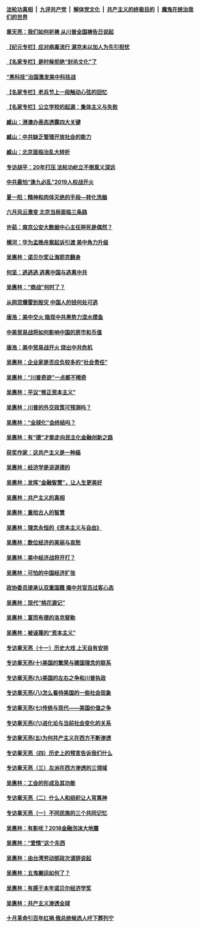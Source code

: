 

####  [法轮功真相](../../../../basic/blob/master/README.md?t=07061802) &nbsp;|&nbsp; [九评共产党](../../../../9ping.md/blob/master/README.md?t=07061802) &nbsp;|&nbsp; [解体党文化](../../../../jtdwh.md/blob/master/README.md?t=07061802)  &nbsp;|&nbsp; [共产主义的终极目的](../../../../gczydzjmd.md/blob/master/README.md?t=07061802) &nbsp;|&nbsp; [魔鬼在统治我们的世界](../../../../mgztzwmdsj.md/blob/master/README.md?t=07061802) 

#### [章天亮：我们如何祈祷 从川普全国祷告日说起](../pages/nsc423/n11944627.md?t=07061802) 

#### [【纪元专栏】应对病毒流行 渥京未以加人为先引担忧](../pages/nsc423/n11875714.md?t=07061802) 

#### [【名家专栏】是时候拒绝“封杀文化”了](../pages/nsc423/n11814093.md?t=07061802) 

#### [“黑科技”治国激发美中科技战](../pages/nsc423/n11638056.md?t=07061802) 

#### [【名家专栏】老兵节上一段触动心弦的回忆](../pages/nsc423/n11646016.md?t=07061802) 

#### [【名家专栏】公立学校的起源：集体主义与失败](../pages/nsc423/n11601833.md?t=07061802) 

#### [臧山：港澳办表态透露四大关键](../pages/nsc423/n11421628.md?t=07061802) 

#### [臧山：中共缺乏管理开放社会的能力](../pages/nsc423/n11407457.md?t=07061802) 

#### [臧山：北京面临治乱大转折](../pages/nsc423/n11406895.md?t=07061802) 

#### [专访胡平：20年打压 法轮功屹立不倒意义深远](../pages/nsc423/n11398800.md?t=07061802) 

#### [中共最怕“逢九必乱”2019人权战开火](../pages/nsc423/n11385248.md?t=07061802) 

#### [夏一阳：精神和肉体灭绝的手段—转化洗脑](../pages/nsc423/n11368250.md?t=07061802) 

#### [六月风云激变 北京当局面临三条路](../pages/nsc423/n11313668.md?t=07061802) 

#### [许茹：南京公安大数据中心主任猝死是偶然？](../pages/nsc423/n11064744.md?t=07061802) 

#### [横河：华为孟晚舟案起诉引渡 美中角力升级](../pages/nsc423/n11027230.md?t=07061802) 

#### [吴惠林：诺贝尔奖让海耶克翻身](../pages/nsc423/n10890049.md?t=07061802) 

#### [何坚：逃逃逃 逃离中国与逃离中共](../pages/nsc423/n10592891.md?t=07061802) 

#### [吴惠林：“商战”何时了？](../pages/nsc423/n10573558.md?t=07061802) 

#### [从网贷爆雷到股灾 中国人的钱何处可逃](../pages/nsc423/n10572800.md?t=07061802) 

#### [唐浩：美中交火 隐现中共黑势力混水摸鱼](../pages/nsc423/n10544040.md?t=07061802) 

#### [中美贸易战将如何影响中国的房市和币值](../pages/nsc423/n10543697.md?t=07061802) 

#### [唐浩：美中贸易战开火 烧出中共危机](../pages/nsc423/n10540126.md?t=07061802) 

#### [吴惠林：企业家是否应负较多的“社会责任”](../pages/nsc423/n10535022.md?t=07061802) 

#### [吴惠林：“川普奇迹”一点都不稀奇](../pages/nsc423/n10512808.md?t=07061802) 

#### [吴惠林：平议“修正资本主义”](../pages/nsc423/n10495724.md?t=07061802) 

#### [吴惠林：川普的外交政策可预测吗？](../pages/nsc423/n10462387.md?t=07061802) 

#### [吴惠林：“全球化”会终结吗？](../pages/nsc423/n10452838.md?t=07061802) 

#### [吴惠林：有“德”才能走向民主化金融创新之路](../pages/nsc423/n10432292.md?t=07061802) 

#### [获奖作家：这共产主义是一种癌](../pages/nsc423/n10431541.md?t=07061802) 

#### [吴惠林：经济学是讲道德的](../pages/nsc423/n10398014.md?t=07061802) 

#### [吴惠林：发挥“金融智慧”，让人生更美好](../pages/nsc423/n10375019.md?t=07061802) 

#### [吴惠林：共产主义的真相](../pages/nsc423/n10351394.md?t=07061802) 

#### [吴惠林：重拾古人的智慧](../pages/nsc423/n10337691.md?t=07061802) 

#### [吴惠林：理念永恒的《资本主义与自由》](../pages/nsc423/n10316274.md?t=07061802) 

#### [吴惠林：数位经济的美丽与哀愁](../pages/nsc423/n10292946.md?t=07061802) 

#### [吴惠林：美中经济战将开打？](../pages/nsc423/n10258825.md?t=07061802) 

#### [吴惠林：可怕的中国经济扩张](../pages/nsc423/n10219147.md?t=07061802) 

#### [政协委员提承认双重国籍 揭中共官员过客心态](../pages/nsc423/n10208809.md?t=07061802) 

#### [吴惠林：现代“桃花源记”](../pages/nsc423/n10185234.md?t=07061802) 

#### [吴惠林：富而有德的洛克斐勒](../pages/nsc423/n10142264.md?t=07061802) 

#### [吴惠林：被诬蔑的“资本主义”](../pages/nsc423/n10124816.md?t=07061802) 

#### [专访章天亮（十一）历史大戏 上天自有安排](../pages/nsc423/n10094905.md?t=07061802) 

#### [专访章天亮(十)美国的繁荣与建国理念的联系](../pages/nsc423/n10094899.md?t=07061802) 

#### [专访章天亮(九)美国的左右之争和川普执政](../pages/nsc423/n10094889.md?t=07061802) 

#### [专访章天亮(八)怎么看待美国的一些社会现象](../pages/nsc423/n10094857.md?t=07061802) 

#### [专访章天亮(七)传统与现代——美国价值之争](../pages/nsc423/n10093140.md?t=07061802) 

#### [专访章天亮(六)进化论与当前社会变化的关系](../pages/nsc423/n10092036.md?t=07061802) 

#### [专访章天亮(五)为何共产主义在西方不断渗透](../pages/nsc423/n10083620.md?t=07061802) 

#### [专访章天亮（四）历史上的预言告诉我们什么](../pages/nsc423/n10083606.md?t=07061802) 

#### [专访章天亮（三）左派在西方渗透的三领域](../pages/nsc423/n10081115.md?t=07061802) 

#### [吴惠林：工会的形成及其功能](../pages/nsc423/n10080633.md?t=07061802) 

#### [专访章天亮（二）什么人和组织让人背离神](../pages/nsc423/n10076637.md?t=07061802) 

#### [专访章天亮（一）不同民族的三个共同记忆](../pages/nsc423/n10074188.md?t=07061802) 

#### [吴惠林：有影呒？2018金融泡沫大地震](../pages/nsc423/n10040534.md?t=07061802) 

#### [吴惠林：“爱情”这个东西](../pages/nsc423/n10019423.md?t=07061802) 

#### [吴惠林：由台湾劳动部政次请辞说起](../pages/nsc423/n9979679.md?t=07061802) 

#### [吴惠林：五鬼搬运如何了？](../pages/nsc423/n9925338.md?t=07061802) 

#### [吴惠林：有感于本年诺贝尔经济学奖](../pages/nsc423/n9871883.md?t=07061802) 

#### [吴惠林：共产主义渗透全球](../pages/nsc423/n9812748.md?t=07061802) 

#### [十月革命引百年红祸 俄总统候选人吁下葬列宁](../pages/nsc423/n9810182.md?t=07061802) 

